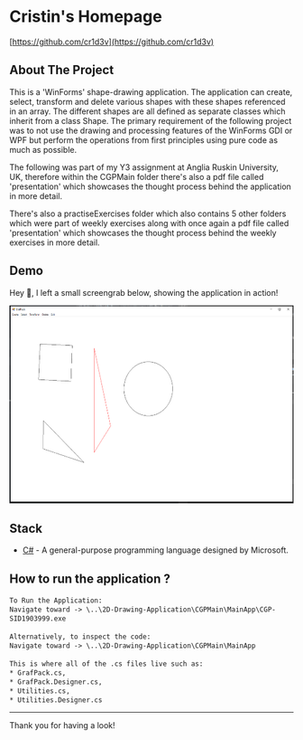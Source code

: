 # Cristin's Homepage

[https://github.com/cr1d3v](https://github.com/cr1d3v)

## About The Project

This is a 'WinForms' shape-drawing application. The application can create, select, transform and delete various shapes with these shapes referenced in an array. The different shapes are all defined as separate classes which inherit from a class Shape. The primary requirement of the following project was to not use the drawing and processing features of the WinForms GDI or WPF but perform the operations from first principles using pure code as much as possible.

The following was part of my Y3 assignment at Anglia Ruskin University, UK, therefore within the CGPMain folder there's also a pdf file called 'presentation' which showcases the thought process behind the application in more detail.

There's also a practiseExercises folder which also contains 5 other folders which were part of weekly exercises along with once again a pdf file called 'presentation' which showcases the thought process behind the weekly exercises in more detail.

## Demo

Hey 👋, I left a small screengrab below, showing the application in action!

<img src = "./other/demo.PNG" width="650" height="350">


## Stack

- [C#](https://learn.microsoft.com/en-us/dotnet/csharp/tour-of-csharp/) - A general-purpose programming language designed by  Microsoft.

## How to run the application ?

```
To Run the Application:
Navigate toward -> \..\2D-Drawing-Application\CGPMain\MainApp\CGP-SID1903999.exe

Alternatively, to inspect the code: 
Navigate toward -> \..\2D-Drawing-Application\CGPMain\MainApp

This is where all of the .cs files live such as:
* GrafPack.cs,
* GrafPack.Designer.cs,
* Utilities.cs,
* Utilities.Designer.cs
```
---

Thank you for having a look!
